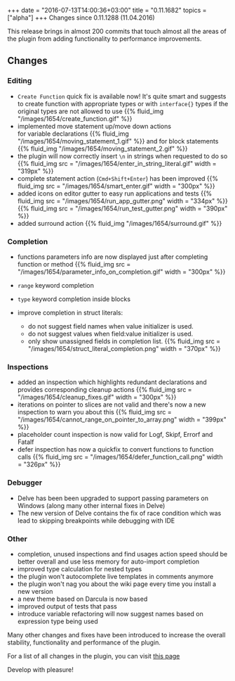 +++
date = "2016-07-13T14:00:36+03:00"
title = "0.11.1682"
topics = ["alpha"]
+++
Changes since 0.11.1288 (11.04.2016)

This release brings in almost 200 commits that touch almost all the areas of the plugin from adding
functionality to performance improvements.

<!--more-->

## Changes


### Editing

- `Create Function` quick fix is available now! It's quite smart and suggests to create function
with appropriate types or with `interface{}` types if the original types are not allowed to use
{{% fluid_img "/images/1654/create_function.gif" %}}
- implemented move statement up/move down actions
<br/>for variable declarations
{{% fluid_img "/images/1654/moving_statement_1.gif" %}}
and for block statements
{{% fluid_img "/images/1654/moving_statement_2.gif" %}}
- the plugin will now correctly insert `\n` in strings when requested to do so
{{% fluid_img src = "/images/1654/enter_in_string_literal.gif" width = "319px" %}}
- complete statement action (`Cmd+Shift+Enter`) has been improved
{{% fluid_img src = "/images/1654/smart_enter.gif" width = "300px" %}}
- added icons on editor gutter to easy run applications and tests
{{% fluid_img src = "/images/1654/run_app_gutter.png" width = "334px" %}}
{{% fluid_img src = "/images/1654/run_test_gutter.png" width = "390px" %}}
- added surround action
{{% fluid_img "/images/1654/surround.gif" %}}

### Completion

- functions parameters info are now displayed just after completing function or method
{{% fluid_img src = "/images/1654/parameter_info_on_completion.gif" width = "300px" %}}
- `range` keyword completion
- `type` keyword completion inside blocks

- improve completion in struct literals:
  - do not suggest field names when value initializer is used.
  - do not suggest values when field:value initializer is used.
  - only show unassigned fields in completion list.
{{% fluid_img src = "/images/1654/struct_literal_completion.png" width = "370px" %}}

### Inspections

- added an inspection which highlights redundant declarations and provides corresponding cleanup actions
{{% fluid_img src = "/images/1654/cleanup_fixes.gif" width = "300px" %}}
- iterations on pointer to slices are not valid and there's now a new inspection to warn you about this
{{% fluid_img src = "/images/1654/cannot_range_on_pointer_to_array.png" width = "399px" %}}
- placeholder count inspection is now valid for Logf, Skipf, Errorf and Fatalf
- defer inspection has now a quickfix to convert functions to function calls
{{% fluid_img src = "/images/1654/defer_function_call.png" width = "326px" %}}

### Debugger

- Delve has been been upgraded to support passing parameters on Windows (along many other internal fixes in Delve)
- The new version of Delve contains the fix of race condition which was lead to skipping breakpoints while debugging with IDE

### Other

- completion, unused inspections and find usages action speed should be better overall and use 
less memory for auto-import completion
- improved type calculation for nested types
- the plugin won't autocomplete live templates in comments anymore
- the plugin won't nag you about the wiki page every time you install a new version
- a new theme based on Darcula is now based
- improved output of tests that pass
- introduce variable refactoring will now suggest names based on expression type being used

Many other changes and fixes have been introduced to increase the overall stability, functionality and performance of the plugin.

For a list of all changes in the plugin, you can visit [this page](https://github.com/go-lang-plugin-org/go-lang-idea-plugin/compare/2c63b95...9534af2f0d9550474f0b82dcadf10550322da6a7)

Develop with pleasure!

